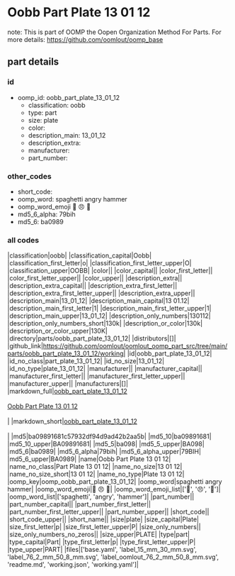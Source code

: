 # Oobb Part Plate 13 01 12  

note: This is part of OOMP the Oopen Organization Method For Parts. For more details: https://github.com/oomlout/oomp_base

##  part details





### id
* oomp_id: oobb_part_plate_13_01_12
  * classification: oobb
  * type: part
  * size: plate
  * color: 
  * description_main: 13_01_12
  * description_extra: 
  * manufacturer: 
  * part_number: 

### other_codes
* short_code: 
* oomp_word: spaghetti angry hammer
* oomp_word_emoji :spaghetti: :angry: :hammer:
* md5_6_alpha: 79bih
* md5_6: ba0989

### all codes 
|classification|oobb|
|classification_capital|Oobb|
|classification_first_letter|o|
|classification_first_letter_upper|O|
|classification_upper|OOBB|
|color||
|color_capital||
|color_first_letter||
|color_first_letter_upper||
|color_upper||
|description_extra||
|description_extra_capital||
|description_extra_first_letter||
|description_extra_first_letter_upper||
|description_extra_upper||
|description_main|13_01_12|
|description_main_capital|13 01.12|
|description_main_first_letter|1|
|description_main_first_letter_upper|1|
|description_main_upper|13_01_12|
|description_only_numbers|130112|
|description_only_numbers_short|130k|
|description_or_color|130k|
|description_or_color_upper|130K|
|directory|parts/oobb_part_plate_13_01_12|
|distributors|[]|
|github_link|https://github.com/oomlout/oomlout_oomp_part_src/tree/main/parts/oobb_part_plate_13_01_12/working|
|id|oobb_part_plate_13_01_12|
|id_no_class|part_plate_13_01_12|
|id_no_size|13_01_12|
|id_no_type|plate_13_01_12|
|manufacturer||
|manufacturer_capital||
|manufacturer_first_letter||
|manufacturer_first_letter_upper||
|manufacturer_upper||
|manufacturers|[]|
|markdown_full|[oobb_part_plate_13_01_12](https://github.com/oomlout/oomlout_oomp_part_src/tree/main/parts/oobb_part_plate_13_01_12/working)<br>[](https://github.com/oomlout/oomlout_oomp_part_src/tree/main/parts/oobb_part_plate_13_01_12/working)<br>[Oobb Part Plate 13 01 12](https://github.com/oomlout/oomlout_oomp_part_src/tree/main/parts/oobb_part_plate_13_01_12/working)<br><br>|
|markdown_short|[oobb_part_plate_13_01_12](https://github.com/oomlout/oomlout_oomp_part_src/tree/main/parts/oobb_part_plate_13_01_12/working)<br><br>|
|md5|ba09891681c57932df94d9ad42b2aa5b|
|md5_10|ba09891681|
|md5_10_upper|BA09891681|
|md5_5|ba098|
|md5_5_upper|BA098|
|md5_6|ba0989|
|md5_6_alpha|79bih|
|md5_6_alpha_upper|79BIH|
|md5_6_upper|BA0989|
|name|Oobb Part Plate 13 01 12|
|name_no_class|Part Plate 13 01 12|
|name_no_size|13 01 12|
|name_no_size_short|13 01 12|
|name_no_type|Plate 13 01 12|
|oomp_key|oomp_oobb_part_plate_13_01_12|
|oomp_word|spaghetti angry hammer|
|oomp_word_emoji|:spaghetti: :angry: :hammer:|
|oomp_word_emoji_list|[':spaghetti:', ':angry:', ':hammer:']|
|oomp_word_list|['spaghetti', 'angry', 'hammer']|
|part_number||
|part_number_capital||
|part_number_first_letter||
|part_number_first_letter_upper||
|part_number_upper||
|short_code||
|short_code_upper||
|short_name||
|size|plate|
|size_capital|Plate|
|size_first_letter|p|
|size_first_letter_upper|P|
|size_only_numbers||
|size_only_numbers_no_zeros||
|size_upper|PLATE|
|type|part|
|type_capital|Part|
|type_first_letter|p|
|type_first_letter_upper|P|
|type_upper|PART|
|files|['base.yaml', 'label_15_mm_30_mm.svg', 'label_76_2_mm_50_8_mm.svg', 'label_oomlout_76_2_mm_50_8_mm.svg', 'readme.md', 'working.json', 'working.yaml']|
